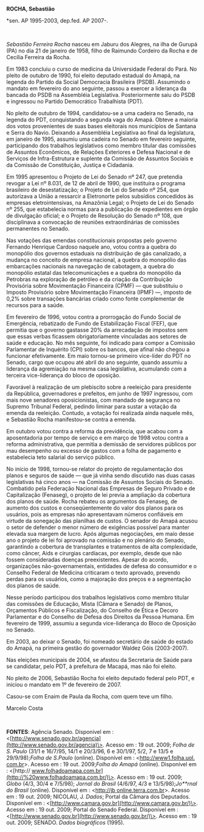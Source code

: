 **ROCHA, Sebastião**

\*sen. AP 1995-2003, dep.fed. AP 2007-.

 

*Sebastião Ferreira Rocha* nasceu em Jaburu dos Alegres, na ilha de
Gurupá (PA) no dia 21 de janeiro de 1958, filho de Raimundo Cordeiro da
Rocha e de Cecília Ferreira da Rocha.

Em 1983 concluiu o curso de medicina da Universidade Federal do Pará. No
pleito de outubro de 1990, foi eleito deputado estadual do Amapá, na
legenda do Partido da Social Democracia Brasileira (PSDB). Assumindo o
mandato em fevereiro do ano seguinte, passou a exercer a liderança da
bancada do PSDB na Assembléia Legislativa. Posteriormente saiu do PSDB e
ingressou no Partido Democrático Trabalhista (PDT).

No pleito de outubro de 1994, candidatou-se a uma cadeira no Senado, na
legenda do PDT, conquistando a segunda vaga do Amapá. Obteve a maioria
dos votos provenientes de suas bases eleitorais nos municípios de
Santana e Serra do Navio. Deixando a Assembléia Legislativa ao final da
legislatura, em janeiro de 1995, assumiu uma cadeira no Senado em
fevereiro seguinte, participando dos trabalhos legislativos como membro
titular das comissões de Assuntos Econômicos, de Relações Exteriores e
Defesa Nacional e de Serviços de Infra-Estrutura e suplente da Comissão
de Assuntos Sociais e da Comissão de Constituição, Justiça e Cidadania.

Em 1995 apresentou o Projeto de Lei do Senado nº 247, que pretendia
revogar a Lei nº 8.031, de 12 de abril de 1990, que instituíra o
programa brasileiro de desestatização; o Projeto de Lei do Senado nº
254, que autorizava a União a ressarcir a Eletronorte pelos subsídios
concedidos às empresas eletrointensivas, na Amazônia Legal; o Projeto de
Lei do Senado nº 255, que estabelecia normas para a publicação de
expedientes em órgão de divulgação oficial; e o Projeto de Resolução do
Senado nº 108, que disciplinava a convocação de reuniões extraordinárias
de comissões permanentes no Senado.

Nas votações das emendas constitucionais propostas pelo governo Fernando
Henrique Cardoso naquele ano, votou contra a quebra do monopólio dos
governos estaduais na distribuição de gás canalizado, a mudança no
conceito de empresa nacional, a quebra do monopólio das embarcações
nacionais na navegação de cabotagem, a quebra do monopólio estatal das
telecomunicações e a quebra do monopólio da Petrobras na exploração de
petróleo e da criação da Contribuição Provisória sobre Movimentação
Financeira (CPMF) — que substituiu o Imposto Provisório sobre
Movimentação Financeira (IPMF) —, imposto de 0,2% sobre transações
bancárias criado como fonte complementar de recursos para a saúde.

Em fevereiro de 1996, votou contra a prorrogação do Fundo Social de
Emergência, rebatizado de Fundo de Estabilização Fiscal (FEF), que
permitia que o governo gastasse 20% da arrecadação de impostos sem que
essas verbas ficassem obrigatoriamente vinculadas aos setores de saúde e
educação. No mês seguinte, foi indicado para compor a Comissão
Parlamentar de Inquérito (CPI) sobre os bancos, que afinal não chegou a
funcionar efetivamente. Em maio tornou-se primeiro vice-líder do PDT no
Senado, cargo que ocupou até abril do ano seguinte, quando assumiu a
liderança da agremiação na mesma casa legislativa, acumulando com a
terceira vice-liderança do bloco de oposição.

Favorável à realização de um plebiscito sobre a reeleição para
presidente da República, governadores e prefeitos, em junho de 1997
ingressou, com mais nove senadores oposicionistas, com mandado de
segurança no Supremo Tribunal Federal, pedindo liminar para sustar a
votação da emenda da reeleição. Contudo, a votação foi realizada ainda
naquele mês, e Sebastião Rocha manifestou-se contra a emenda.

Em outubro votou contra a reforma da previdência, que acabou com a
aposentadoria por tempo de serviço e em março de 1998 votou contra a
reforma administrativa, que permitia a demissão de servidores públicos
por mau desempenho ou excesso de gastos com a folha de pagamento e
estabelecia teto salarial do serviço público.

No início de 1998, tornou-se relator do projeto de regulamentação dos
planos e seguros de saúde — que já vinha sendo discutido nas duas casas
legislativas há cinco anos — na Comissão de Assuntos Sociais do Senado.
Combatido pela Federação Nacional das Empresas de Seguro Privado e de
Capitalização (Fenaseg), o projeto de lei previa a ampliação da
cobertura dos planos de saúde. Rocha rebateu os argumentos da Fenaseg,
de aumento dos custos e conseqüentemente do valor dos planos para os
usuários, pois as empresas não apresentavam números confiáveis em
virtude da sonegação das planilhas de custos. O senador do Amapá acusou
o setor de defender o menor número de exigências possível para manter
elevada sua margem de lucro. Após algumas negociações, em maio desse ano
o projeto de lei foi aprovado na comissão e no plenário do Senado,
garantindo a cobertura de transplantes e tratamentos de alta
complexidade, como câncer, Aids e cirurgias cardíacas, por exemplo,
desde que não fossem consideradas doenças preexistentes. Apesar do
acordo, organizações não-governamentais, entidades de defesa do
consumidor e o Conselho Federal de Medicina criticaram o texto aprovado,
prevendo perdas para os usuários, como a majoração dos preços e a
segmentação dos planos de saúde.

Nesse período participou dos trabalhos legislativos como membro titular
das comissões de Educação, Mista (Câmara e Senado) de Planos, Orçamentos
Públicos e Fiscalização, do Conselho de Ética e Decoro Parlamentar e do
Conselho de Defesa dos Direitos da Pessoa Humana. Em fevereiro de 1999,
assumiu a segunda vice-liderança do Bloco de Oposição no Senado.

Em 2003, ao deixar o Senado, foi nomeado secretário de saúde do estado
do Amapá, na primeira gestão do governador Waldez Góis (2003-2007).

Nas eleições municipais de 2004, se afastou da Secretaria de Saúde para
se candidatar, pelo PDT, à prefeitura de Macapá, mas não foi eleito.

No pleito de 2006, Sebastião Rocha foi eleito deputado federal pelo PDT,
e iniciou o mandato em 1º de fevereiro de 2007.

Casou-se com Enaim de Paula da Rocha, com quem teve um filho.

Marcelo Costa

 

**FONTES**: Agência Senado. Disponivel em :
\<[http://www.senado.gov.br/agencia](http://www.senado.gov.br/agencia)\>.
Acesso em : 19 out. 2009; *Folha de S. Paulo* (31/1 e 16/7/95, 14/1 e
20/3/96, 6 e 30/1/97, 5/2, 7 e 13/5 e 29/9/98);*Folha de S.Paulo*
(online). Disponível em : \<[http://www1.folha.uol.
com.br](http://www1.folha.uol.%20com.br/)\>. Acesso em : 19 out.
2009;*Folha do Amapá* (online). Disponível em : \<[http://
www.folhadoamapa.com.br](http://%20www.folhadoamapa.com.br/)\>. Acesso
em : 19 out. 2009; *Globo* (4/3, 30/4 e 7/5/98); *Jornal do Brasil*
(4/6/97, 4/3 e 13/5/98);*Jo**rnal do Brasil* (online). Disponível em :
\<[http://jb online.terra.com.br](http://jb%20online.terra.com.br/)\>.
Acesso em : 19 out. 2009; NICOLAU, J. *Dados*; Portal da Câmara dos
Deputados. Disponível em :
\<[http://www.camara.gov.br](http://www.camara.gov.br/)\>. Acesso em :
19 out. 2009; Portal do Senado Federal. Disponível em :
\<[http://www.senado.gov.br](http://www.senado.gov.br/)\>. Acesso em :
19 out. 2009; SENADO. *Dados biográficos* (1995).

